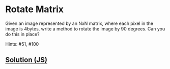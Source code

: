 # Rotate Matrix

Given an image represented by an NxN matrix, where each pixel in the image is 4bytes, write a method to rotate the image by 90 degrees. Can you do this in place?

Hints: #51, #100

## [Solution (JS)](./index.js)
